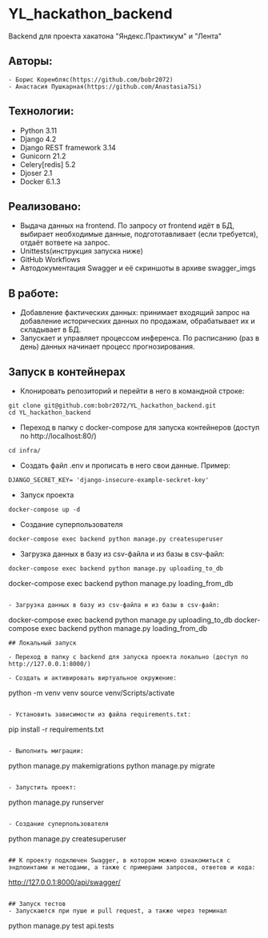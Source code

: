 # YL_hackathon_backend

Backend для проекта хакатона "Яндекс.Практикум" и "Лента"

## Авторы:

```
- Борис Коренбляс(https://github.com/bobr2072)
- Анастасия Пушкарная(https://github.com/Anastasia7Si)
```

## Технологии:

- Python 3.11
- Django 4.2
- Django REST framework 3.14
- Gunicorn 21.2
- Celery[redis] 5.2
- Djoser 2.1
- Docker 6.1.3

## Реализовано: 

- Выдача данных на frontend. По запросу от frontend идёт в БД, выбирает необходимые данные,
подгототавливает (если требуется), отдаёт вответе на запрос.
- Unittests(инструкция запуска ниже)
- GitHub Workflows 
- Автодокументация Swagger и её скриншоты в архиве swagger_imgs

## В работе: 

- Добавление фактических данных: принимает входящий запрос на добавление исторических данных по продажам, обрабатывает их и складывает в БД. 
- Запускает и управляет процессом инференса. По расписанию (раз в день) данных начинает процесс прогнозирования.

## Запуск в контейнерах
- Клонировать репозиторий и перейти в него в командной строке:
```
git clone git@github.com:bobr2072/YL_hackathon_backend.git
cd YL_hackathon_backend
```

- Переход в папку с docker-compose для запуска контейнеров (доступ по http://localhost:80/)
```
cd infra/
```

- Создать файл .env и прописать в него свои данные.
Пример:
```
DJANGO_SECRET_KEY= 'django-insecure-example-seckret-key'
```

- Запуск проекта
```
docker-compose up -d
```

- Создание суперпользователя
```
docker-compose exec backend python manage.py createsuperuser
```

- Загрузка данных в базу из csv-файла и из базы в csv-файл:
```
docker-compose exec backend python manage.py uploading_to_db
```
docker-compose exec backend python manage.py loading_from_db
```

- Загрузка данных в базу из csv-файла и из базы в csv-файл:
```
docker-compose exec backend python manage.py uploading_to_db
docker-compose exec backend python manage.py loading_from_db
```
## Локальный запуск

- Переход в папку с backend для запуска проекта локально (доступ по http://127.0.0.1:8000/)

- Cоздать и активировать виртуальное окружение:
```
python -m venv venv
source venv/Scripts/activate
```

- Установить зависимости из файла requirements.txt:
```
pip install -r requirements.txt
```

- Выполнить миграции:
```
python manage.py makemigrations
python manage.py migrate
```

- Запустить проект:
```
python manage.py runserver
```

- Создание суперпользователя
```
python manage.py createsuperuser
```

## К проекту подключен Swagger, в котором можно ознакомиться с эндпоинтами и методами, а также с примерами запросов, ответов и кода:
```
http://127.0.0.1:8000/api/swagger/
```

## Запуск тестов
- Запускаются при пуше и pull request, а также через терминал
```
python manage.py test api.tests
```
